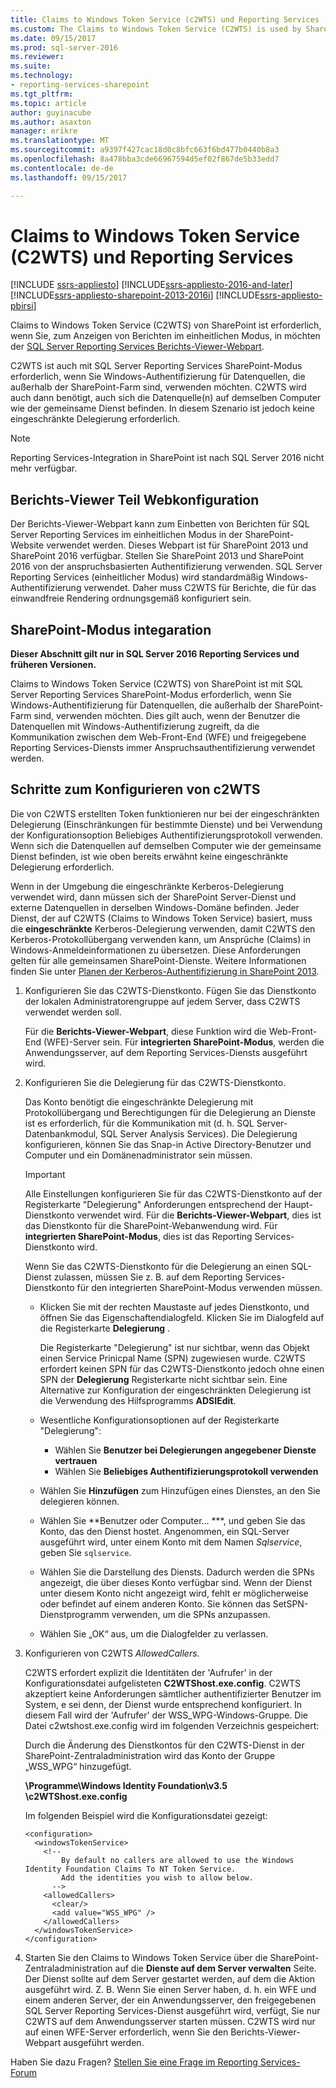```yaml
---
title: Claims to Windows Token Service (c2WTS) und Reporting Services | Microsoft Docs
ms.custom: The Claims to Windows Token Service (C2WTS) is used by SharePoint and needs to be configured for Kerberos constrained delegation to work with SQL Server Reporting Services properly.
ms.date: 09/15/2017
ms.prod: sql-server-2016
ms.reviewer: 
ms.suite: 
ms.technology:
- reporting-services-sharepoint
ms.tgt_pltfrm: 
ms.topic: article
author: guyinacube
ms.author: asaxton
manager: erikre
ms.translationtype: MT
ms.sourcegitcommit: a9397f427cac18d0c8bfc663f6bd477b0440b8a3
ms.openlocfilehash: 8a478bba3cde66967594d5ef02f867de5b33edd7
ms.contentlocale: de-de
ms.lasthandoff: 09/15/2017

---
```

# <a name="claims-to-windows-token-service-c2wts-and-reporting-services"></a>Claims to Windows Token Service (C2WTS) und Reporting Services

[!INCLUDE [ssrs-appliesto](../../includes/ssrs-appliesto.md)] [!INCLUDE[ssrs-appliesto-2016-and-later](../../includes/ssrs-appliesto-2016-and-later.md)] [!INCLUDE[ssrs-appliesto-sharepoint-2013-2016i](../../includes/ssrs-appliesto-sharepoint-2013-2016.md)] [!INCLUDE[ssrs-appliesto-pbirsi](../../includes/ssrs-appliesto-pbirs.md)]

Claims to Windows Token Service (C2WTS) von SharePoint ist erforderlich, wenn Sie, zum Anzeigen von Berichten im einheitlichen Modus, in möchten der [SQL Server Reporting Services Berichts-Viewer-Webpart](../report-server-sharepoint/deploy-report-viewer-web-part.md).

C2WTS ist auch mit SQL Server Reporting Services SharePoint-Modus erforderlich, wenn Sie Windows-Authentifizierung für Datenquellen, die außerhalb der SharePoint-Farm sind, verwenden möchten. C2WTS wird auch dann benötigt, auch sich die Datenquelle(n) auf demselben Computer wie der gemeinsame Dienst befinden. In diesem Szenario ist jedoch keine eingeschränkte Delegierung erforderlich.

> [!NOTE]
> Reporting Services-Integration in SharePoint ist nach SQL Server 2016 nicht mehr verfügbar.

## <a name="report-viewer-web-part-configuration"></a>Berichts-Viewer Teil Webkonfiguration

Der Berichts-Viewer-Webpart kann zum Einbetten von Berichten für SQL Server Reporting Services im einheitlichen Modus in der SharePoint-Website verwendet werden. Dieses Webpart ist für SharePoint 2013 und SharePoint 2016 verfügbar. Stellen Sie SharePoint 2013 und SharePoint 2016 von der anspruchsbasierten Authentifizierung verwenden. SQL Server Reporting Services (einheitlicher Modus) wird standardmäßig Windows-Authentifizierung verwendet. Daher muss C2WTS für Berichte, die für das einwandfreie Rendering ordnungsgemäß konfiguriert sein.

## <a name="sharepoint-mode-integaration"></a>SharePoint-Modus integaration

**Dieser Abschnitt gilt nur in SQL Server 2016 Reporting Services und früheren Versionen.**

Claims to Windows Token Service (C2WTS) von SharePoint ist mit SQL Server Reporting Services SharePoint-Modus erforderlich, wenn Sie Windows-Authentifizierung für Datenquellen, die außerhalb der SharePoint-Farm sind, verwenden möchten. Dies gilt auch, wenn der Benutzer die Datenquellen mit Windows-Authentifizierung zugreift, da die Kommunikation zwischen dem Web-Front-End (WFE) und freigegebene Reporting Services-Diensts immer Anspruchsauthentifizierung verwendet werden.

## <a name="steps-needed-to-configure-c2wts"></a>Schritte zum Konfigurieren von c2WTS

Die von C2WTS erstellten Token funktionieren nur bei der eingeschränkten Delegierung (Einschränkungen für bestimmte Dienste) und bei Verwendung der Konfigurationsoption Beliebiges Authentifizierungsprotokoll verwenden. Wenn sich die Datenquellen auf demselben Computer wie der gemeinsame Dienst befinden, ist wie oben bereits erwähnt keine eingeschränkte Delegierung erforderlich.

Wenn in der Umgebung die eingeschränkte Kerberos-Delegierung verwendet wird, dann müssen sich der SharePoint Server-Dienst und externe Datenquellen in derselben Windows-Domäne befinden. Jeder Dienst, der auf C2WTS (Claims to Windows Token Service) basiert, muss die **eingeschränkte** Kerberos-Delegierung verwenden, damit C2WTS den Kerberos-Protokollübergang verwenden kann, um Ansprüche (Claims) in Windows-Anmeldeinformationen zu übersetzen. Diese Anforderungen gelten für alle gemeinsamen SharePoint-Dienste. Weitere Informationen finden Sie unter [Planen der Kerberos-Authentifizierung in SharePoint 2013](http://technet.microsoft.com/library/ee806870.aspx).  

1. Konfigurieren Sie das C2WTS-Dienstkonto. Fügen Sie das Dienstkonto der lokalen Administratorengruppe auf jedem Server, dass C2WTS verwendet werden soll.

    Für die **Berichts-Viewer-Webpart**, diese Funktion wird die Web-Front-End (WFE)-Server sein. Für **integrierten SharePoint-Modus**, werden die Anwendungsserver, auf dem Reporting Services-Diensts ausgeführt wird.

2. Konfigurieren Sie die Delegierung für das C2WTS-Dienstkonto.

    Das Konto benötigt die eingeschränkte Delegierung mit Protokollübergang und Berechtigungen für die Delegierung an Dienste ist es erforderlich, für die Kommunikation mit (d. h. SQL Server-Datenbankmodul, SQL Server Analysis Services). Die Delegierung konfigurieren, können Sie das Snap-in Active Directory-Benutzer und Computer und ein Domänenadministrator sein müssen.

    > [!IMPORTANT]
    > Alle Einstellungen konfigurieren Sie für das C2WTS-Dienstkonto auf der Registerkarte "Delegierung" Anforderungen entsprechend der Haupt-Dienstkonto verwendet wird. Für die **Berichts-Viewer-Webpart**, dies ist das Dienstkonto für die SharePoint-Webanwendung wird. Für **integrierten SharePoint-Modus**, dies ist das Reporting Services-Dienstkonto wird.
    >
    > Wenn Sie das C2WTS-Dienstkonto für die Delegierung an einen SQL-Dienst zulassen, müssen Sie z. B. auf dem Reporting Services-Dienstkonto für den integrierten SharePoint-Modus verwenden müssen.

    * Klicken Sie mit der rechten Maustaste auf jedes Dienstkonto, und öffnen Sie das Eigenschaftendialogfeld. Klicken Sie im Dialogfeld auf die Registerkarte **Delegierung** .

        Die Registerkarte "Delegierung" ist nur sichtbar, wenn das Objekt einen Service Prinicpal Name (SPN) zugewiesen wurde. C2WTS erfordert keinen SPN für das C2WTS-Dienstkonto jedoch ohne einen SPN der **Delegierung** Registerkarte nicht sichtbar sein. Eine Alternative zur Konfiguration der eingeschränkten Delegierung ist die Verwendung des Hilfsprogramms **ADSIEdit**.

    * Wesentliche Konfigurationsoptionen auf der Registerkarte "Delegierung":

        * Wählen Sie **Benutzer bei Delegierungen angegebener Dienste vertrauen**
        * Wählen Sie **Beliebiges Authentifizierungsprotokoll verwenden**

    * Wählen Sie **Hinzufügen** zum Hinzufügen eines Dienstes, an den Sie delegieren können.

    * Wählen Sie **Benutzer oder Computer... ***, und geben Sie das Konto, das den Dienst hostet. Angenommen, ein SQL-Server ausgeführt wird, unter einem Konto mit dem Namen *Sqlservice*, geben Sie `sqlservice`. 

    * Wählen Sie die Darstellung des Diensts. Dadurch werden die SPNs angezeigt, die über dieses Konto verfügbar sind. Wenn der Dienst unter diesem Konto nicht angezeigt wird, fehlt er möglicherweise oder befindet auf einem anderen Konto. Sie können das SetSPN-Dienstprogramm verwenden, um die SPNs anzupassen.

    * Wählen Sie „OK“ aus, um die Dialogfelder zu verlassen.

3. Konfigurieren von C2WTS *AllowedCallers*.

    C2WTS erfordert explizit die Identitäten der 'Aufrufer' in der Konfigurationsdatei aufgelisteten **C2WTShost.exe.config**. C2WTS akzeptiert keine Anforderungen sämtlicher authentifizierter Benutzer im System, e sei denn, der Dienst wurde entsprechend konfiguriert. In diesem Fall wird der 'Aufrufer' der WSS_WPG-Windows-Gruppe. Die Datei c2wtshost.exe.config wird im folgenden Verzeichnis gespeichert:

    Durch die Änderung des Dienstkontos für den C2WTS-Dienst in der SharePoint-Zentraladministration wird das Konto der Gruppe „WSS_WPG“ hinzugefügt.

    **\Programme\Windows Identity Foundation\v3.5 \c2WTShost.exe.config**

    Im folgenden Beispiel wird die Konfigurationsdatei gezeigt:

    ```
    <configuration>
      <windowsTokenService>
        <!--  
            By default no callers are allowed to use the Windows Identity Foundation Claims To NT Token Service.  
            Add the identities you wish to allow below.  
          -->
        <allowedCallers>
          <clear/>
          <add value="WSS_WPG" />
        </allowedCallers>
      </windowsTokenService>
    </configuration>
    ```

4. Starten Sie den Claims to Windows Token Service über die SharePoint-Zentraladministration auf die **Dienste auf dem Server verwalten** Seite. Der Dienst sollte auf dem Server gestartet werden, auf dem die Aktion ausgeführt wird. Z. B. Wenn Sie einen Server haben, d. h. ein WFE und einem anderen Server, der ein Anwendungsserver, den freigegebenen SQL Server Reporting Services-Dienst ausgeführt wird, verfügt, Sie nur C2WTS auf dem Anwendungsserver starten müssen. C2WTS wird nur auf einen WFE-Server erforderlich, wenn Sie den Berichts-Viewer-Webpart ausgeführt werden.

Haben Sie dazu Fragen? [Stellen Sie eine Frage im Reporting Services-Forum](http://go.microsoft.com/fwlink/?LinkId=620231)
